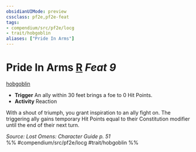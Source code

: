```yaml
---
obsidianUIMode: preview
cssclass: pf2e,pf2e-feat
tags:
- compendium/src/pf2e/locg
- trait/hobgoblin
aliases: ["Pride In Arms"]
---
```

# Pride In Arms  [R](../../Rules/core-rulebook/chapter-9-playing-the-game.md#Actions "Reaction") *Feat 9*  
[hobgoblin](../../Rules/traits/hobgoblin-locg.md)  

- **Trigger** An ally within 30 feet brings a foe to 0 Hit Points.
- **Activity** Reaction

With a shout of triumph, you grant inspiration to an ally fight on. The triggering ally gains temporary Hit Points equal to their Constitution modifier until the end of their next turn.

*Source: Lost Omens: Character Guide p. 51*  
%% #compendium/src/pf2e/locg #trait/hobgoblin %%